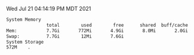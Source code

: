 Wed Jul 21 04:14:19 PM MDT 2021
```bash
System Memory
               total        used        free      shared  buff/cache   available
Mem:           7.7Gi       772Mi       4.9Gi       8.0Mi       2.0Gi       6.6Gi
Swap:          7.7Gi        12Mi       7.6Gi
System Storage
572M	.
```
```bash

